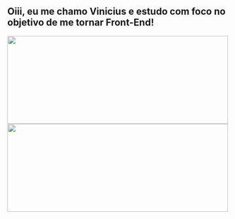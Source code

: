 ## Oiii, eu me chamo Vinicius e estudo com foco no objetivo de me tornar Front-End!

<a href="https://github.com/ViniS0usa/github-readme-stats">
  <img align="center" height="200" width=500 src="https://github-readme-stats.vercel.app/api?username=ViniS0usa&show_icons=true&count_private=true&theme=tokyonight"/>
</a>
<a href="https://github.com/ViniS0usa/github-readme-stats">
  <img align="center" height="200" width=500 src="https://github-readme-stats.vercel.app/api/top-langs/?username=ViniS0usa&layout=compact&theme=tokyonight" />
</a>
